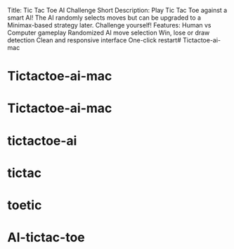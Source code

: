 Title:
Tic Tac Toe AI Challenge
Short Description:
Play Tic Tac Toe against a smart AI! The AI randomly selects moves but can be upgraded to a Minimax-based strategy later. Challenge yourself!
Features:
Human vs Computer gameplay
Randomized AI move selection
Win, lose or draw detection
Clean and responsive interface
One-click restart# Tictactoe-ai-mac
# Tictactoe-ai-mac
# Tictactoe-ai-mac
# tictactoe-ai
# tictac
# toetic
# AI-tictac-toe
